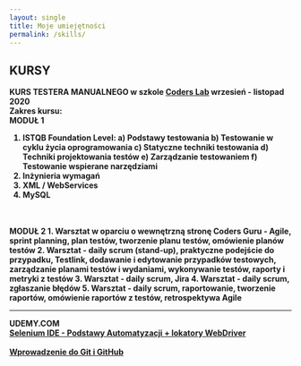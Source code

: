 ```yaml
---
layout: single
title: Moje umiejętności
permalink: /skills/
---
```

## KURSY
<b> KURS TESTERA MANUALNEGO<b> w szkole <a href="https://coderslab.pl/" target="_blank"><b>Coders Lab</b></a> wrzesień - listopad 2020
<br>
Zakres kursu:<br>
 MODUŁ 1
 1. ISTQB Foundation Level:
a) Podstawy testowania
b) Testowanie w cyklu życia oprogramowania
c) Statyczne techniki testowania
d) Techniki projektowania testów
e) Zarządzanie testowaniem
f) Testowanie wspierane narzędziami
2. Inżynieria wymagań
3. XML / WebServices
4. MySQL
 <br>
<br>
MODUŁ 2
1. Warsztat w oparciu o wewnętrzną stronę Coders Guru - Agile, sprint planning, plan testów,
tworzenie planu testów, omówienie planów testów
2. Warsztat - daily scrum (stand-up), praktyczne podejście do przypadku, Testlink, dodawanie i edytowanie
przypadków testowych, zarządzanie planami testów i wydaniami, wykonywanie testów, raporty i metryki
z testów
3. Warsztat - daily scrum, Jira
4. Warsztat - daily scrum, zgłaszanie błędów
5. Warsztat - daily scrum, raportowanie, tworzenie raportów, omówienie raportów z testów,
retrospektywa Agile
<br>
<hr />
<b>UDEMY.COM</b><br>
<a href="https://www.udemy.com/course/selenium-ide-podstawy/" target="_blank">Selenium IDE - Podstawy Automatyzacji + lokatory WebDriver</a><br><br>
 <a href="https://www.udemy.com/course/kurs-git-i-github-od-podstaw/" target="_blank">Wprowadzenie do Git i GitHub</a>
